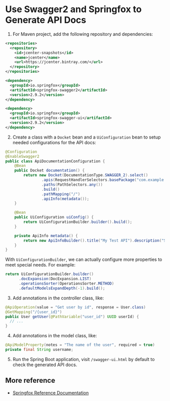 # Use Swagger2 and Springfox to Generate API Docs

1. For Maven project, add the following repository and dependencies:

  ```xml
  <repositories>
    <repository>
      <id>jcenter-snapshots</id>
      <name>jcenter</name>
      <url>https://jcenter.bintray.com/</url>
    </repository>
  </repositories>

  <dependency>
    <groupId>io.springfox</groupId>
    <artifactId>springfox-swagger2</artifactId>
    <version>2.9.2</version>
  </dependency>

  <dependency>
    <groupId>io.springfox</groupId>
    <artifactId>springfox-swagger-ui</artifactId>
    <version>2.9.2</version>
  </dependency>
  ```

2. Create a class with a `Docket` bean and a `UiConfiguration` bean to setup needed configurations for the API docs:

  ```java
  @Configuration
  @EnableSwagger2
  public class ApiDocumentationConfiguration {
      @Bean
      public Docket documentation() {
          return new Docket(DocumentationType.SWAGGER_2).select()
                  .apis(RequestHandlerSelectors.basePackage("com.example.demo"))
                  .paths(PathSelectors.any())
                  .build()
                  .pathMapping("/")
                  .apiInfo(metadata());
      }

      @Bean
      public UiConfiguration uiConfig() {
          return UiConfigurationBuilder.builder().build();
      }

      private ApiInfo metadata() {
          return new ApiInfoBuilder().title("My Test API").description("Some description").version("1.0").build();
      }
  }
  ```

  With `UiConfigurationBuilder`, we can actually configure more properties to meet special needs. For example:

  ```java
  return UiConfigurationBuilder.builder()
        .docExpansion(DocExpansion.LIST)
        .operationsSorter(OperationsSorter.METHOD)
        .defaultModelsExpandDepth(-1).build();
  ```

3. Add annotations in the controller class, like:

  ```java
  @ApiOperation(value = "Get user by id", response = User.class)
  @GetMapping("/{user_id}")
  public User getUser(@PathVariable("user_id") UUID userId) {
    // ...
  }
  ```

4. Add annotations in the model class, like:

  ```java
  @ApiModelProperty(notes = "The name of the user", required = true)
  private final String username;
  ```

5. Run the Spring Boot application, visit `/swagger-ui.html` by default to check the generated API docs.

## More reference

* [Springfox Reference Documentation](http://springfox.github.io/springfox/docs/current/#springfox-spring-mvc-and-spring-boot)
